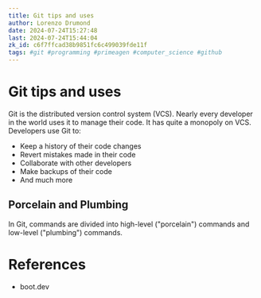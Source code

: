 ```yaml
---
title: Git tips and uses
author: Lorenzo Drumond
date: 2024-07-24T15:27:48
last: 2024-07-24T15:44:04
zk_id: c6f7ffcad38b9851fc6c499039fde11f
tags: #git #programming #primeagen #computer_science #github
---
```



# Git tips and uses

Git is the distributed version control system (VCS). Nearly every developer in the world uses it to manage their code. It has quite a monopoly on VCS. Developers use Git to:

- Keep a history of their code changes
- Revert mistakes made in their code
- Collaborate with other developers
- Make backups of their code
- And much more

## Porcelain and Plumbing

In Git, commands are divided into high-level ("porcelain") commands and low-level ("plumbing") commands.


# References

- boot.dev
